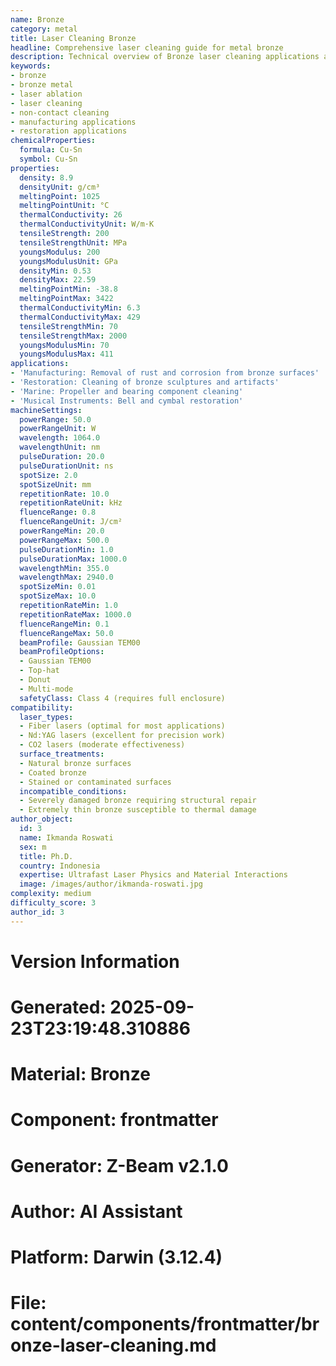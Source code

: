 ```yaml
---
name: Bronze
category: metal
title: Laser Cleaning Bronze
headline: Comprehensive laser cleaning guide for metal bronze
description: Technical overview of Bronze laser cleaning applications and parameters
keywords:
- bronze
- bronze metal
- laser ablation
- laser cleaning
- non-contact cleaning
- manufacturing applications
- restoration applications
chemicalProperties:
  formula: Cu-Sn
  symbol: Cu-Sn
properties:
  density: 8.9
  densityUnit: g/cm³
  meltingPoint: 1025
  meltingPointUnit: °C
  thermalConductivity: 26
  thermalConductivityUnit: W/m·K
  tensileStrength: 200
  tensileStrengthUnit: MPa
  youngsModulus: 200
  youngsModulusUnit: GPa
  densityMin: 0.53
  densityMax: 22.59
  meltingPointMin: -38.8
  meltingPointMax: 3422
  thermalConductivityMin: 6.3
  thermalConductivityMax: 429
  tensileStrengthMin: 70
  tensileStrengthMax: 2000
  youngsModulusMin: 70
  youngsModulusMax: 411
applications:
- 'Manufacturing: Removal of rust and corrosion from bronze surfaces'
- 'Restoration: Cleaning of bronze sculptures and artifacts'
- 'Marine: Propeller and bearing component cleaning'
- 'Musical Instruments: Bell and cymbal restoration'
machineSettings:
  powerRange: 50.0
  powerRangeUnit: W
  wavelength: 1064.0
  wavelengthUnit: nm
  pulseDuration: 20.0
  pulseDurationUnit: ns
  spotSize: 2.0
  spotSizeUnit: mm
  repetitionRate: 10.0
  repetitionRateUnit: kHz
  fluenceRange: 0.8
  fluenceRangeUnit: J/cm²
  powerRangeMin: 20.0
  powerRangeMax: 500.0
  pulseDurationMin: 1.0
  pulseDurationMax: 1000.0
  wavelengthMin: 355.0
  wavelengthMax: 2940.0
  spotSizeMin: 0.01
  spotSizeMax: 10.0
  repetitionRateMin: 1.0
  repetitionRateMax: 1000.0
  fluenceRangeMin: 0.1
  fluenceRangeMax: 50.0
  beamProfile: Gaussian TEM00
  beamProfileOptions:
  - Gaussian TEM00
  - Top-hat
  - Donut
  - Multi-mode
  safetyClass: Class 4 (requires full enclosure)
compatibility:
  laser_types:
  - Fiber lasers (optimal for most applications)
  - Nd:YAG lasers (excellent for precision work)
  - CO2 lasers (moderate effectiveness)
  surface_treatments:
  - Natural bronze surfaces
  - Coated bronze
  - Stained or contaminated surfaces
  incompatible_conditions:
  - Severely damaged bronze requiring structural repair
  - Extremely thin bronze susceptible to thermal damage
author_object:
  id: 3
  name: Ikmanda Roswati
  sex: m
  title: Ph.D.
  country: Indonesia
  expertise: Ultrafast Laser Physics and Material Interactions
  image: /images/author/ikmanda-roswati.jpg
complexity: medium
difficulty_score: 3
author_id: 3
---
```



# Version Information
# Generated: 2025-09-23T23:19:48.310886
# Material: Bronze
# Component: frontmatter
# Generator: Z-Beam v2.1.0
# Author: AI Assistant
# Platform: Darwin (3.12.4)
# File: content/components/frontmatter/bronze-laser-cleaning.md